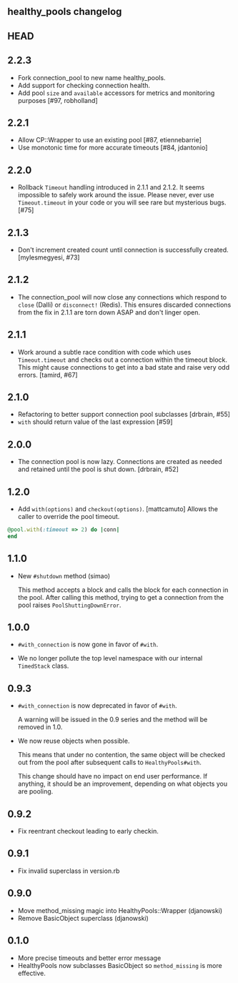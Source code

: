 healthy\_pools changelog
---------------------------

HEAD
------

2.2.3
------
- Fork connection_pool to new name healthy_pools.
- Add support for checking connection health.
- Add pool `size` and `available` accessors for metrics and monitoring
  purposes [#97, robholland]

2.2.1
------

- Allow CP::Wrapper to use an existing pool [#87, etiennebarrie]
- Use monotonic time for more accurate timeouts [#84, jdantonio]

2.2.0
------

- Rollback `Timeout` handling introduced in 2.1.1 and 2.1.2.  It seems
  impossible to safely work around the issue. Please never, ever use
  `Timeout.timeout` in your code or you will see rare but mysterious bugs. [#75]

2.1.3
------

- Don't increment created count until connection is successfully
  created. [mylesmegyesi, #73]

2.1.2
------

- The connection\_pool will now close any connections which respond to
  `close` (Dalli) or `disconnect!` (Redis).  This ensures discarded connections
  from the fix in 2.1.1 are torn down ASAP and don't linger open.


2.1.1
------

- Work around a subtle race condition with code which uses `Timeout.timeout` and
  checks out a connection within the timeout block.  This might cause
  connections to get into a bad state and raise very odd errors. [tamird, #67]


2.1.0
------

- Refactoring to better support connection pool subclasses [drbrain,
  #55]
- `with` should return value of the last expression [#59]


2.0.0
-----

- The connection pool is now lazy.  Connections are created as needed
  and retained until the pool is shut down. [drbrain, #52]

1.2.0
-----

- Add `with(options)` and `checkout(options)`. [mattcamuto]
  Allows the caller to override the pool timeout.
```ruby
@pool.with(:timeout => 2) do |conn|
end
```

1.1.0
-----

- New `#shutdown` method (simao)

    This method accepts a block and calls the block for each
    connection in the pool. After calling this method, trying to get a
    connection from the pool raises `PoolShuttingDownError`.

1.0.0
-----

- `#with_connection` is now gone in favor of `#with`.

- We no longer pollute the top level namespace with our internal
`TimedStack` class.

0.9.3
--------

- `#with_connection` is now deprecated in favor of `#with`.

    A warning will be issued in the 0.9 series and the method will be
    removed in 1.0.

- We now reuse objects when possible.

    This means that under no contention, the same object will be checked
    out from the pool after subsequent calls to `HealthyPools#with`.

    This change should have no impact on end user performance. If
    anything, it should be an improvement, depending on what objects you
    are pooling.

0.9.2
--------

- Fix reentrant checkout leading to early checkin.

0.9.1
--------

- Fix invalid superclass in version.rb

0.9.0
--------

- Move method\_missing magic into HealthyPools::Wrapper (djanowski)
- Remove BasicObject superclass (djanowski)

0.1.0
--------

- More precise timeouts and better error message
- HealthyPools now subclasses BasicObject so `method_missing` is more effective.
